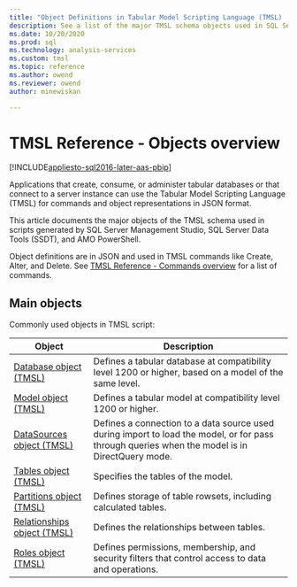 ```yaml
---
title: "Object Definitions in Tabular Model Scripting Language (TMSL) | Microsoft Docs"
description: See a list of the major TMSL schema objects used in SQL Server Management Studio, SQL Server Data Tools (SSDT), and AMO PowerShell scripts.
ms.date: 10/20/2020
ms.prod: sql
ms.technology: analysis-services
ms.custom: tmsl
ms.topic: reference
ms.author: owend
ms.reviewer: owend
author: minewiskan

---
```

# TMSL Reference - Objects overview

[!INCLUDE[appliesto-sql2016-later-aas-pbip](../includes/appliesto-sql2016-later-aas-pbip.md)]

  Applications that create, consume, or administer tabular databases or that connect to a server instance can use the Tabular Model Scripting Language (TMSL) for commands and object representations in JSON format.  
  
 This article documents the major objects of the TMSL schema used in scripts generated by SQL Server Management Studio, SQL Server Data Tools (SSDT), and AMO PowerShell.  
  
 Object definitions are in JSON and used in TMSL commands like Create, Alter, and Delete. See [TMSL Reference - Commands overview](tmsl-reference-commands.md) for a list of commands.  
  
## Main objects  

 Commonly used objects in TMSL script:  
  
| Object | Description |
| ------ | ----------- |
|[Database object &#40;TMSL&#41;](database-object-tmsl.md)|Defines a tabular database at compatibility level 1200 or higher, based on a model of the same level.|  
|[Model object &#40;TMSL&#41;](model-object-tmsl.md)|Defines a tabular model at compatibility level 1200 or higher.|  
|[DataSources object &#40;TMSL&#41;](datasources-object-tmsl.md)|Defines a connection to a data source used during import to load the model, or for pass through queries when the model is in DirectQuery mode.|  
|[Tables object &#40;TMSL&#41;](tables-object-tmsl.md)|Specifies the tables of the model.|  
|[Partitions object &#40;TMSL&#41;](partitions-object-tmsl.md)|Defines storage of table rowsets, including calculated tables.|  
|[Relationships object &#40;TMSL&#41;](relationships-object-tmsl.md)|Defines the relationships between tables.|  
|[Roles object &#40;TMSL&#41;](roles-object-tmsl.md)|Defines permissions, membership, and security filters that control access to data and operations.|  